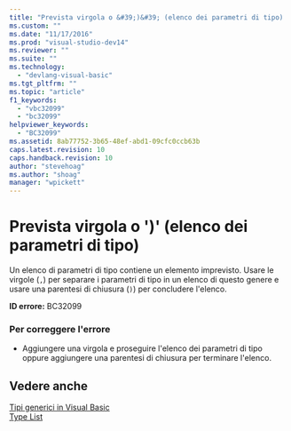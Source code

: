 ```yaml
---
title: "Prevista virgola o &#39;)&#39; (elenco dei parametri di tipo) | Microsoft Docs"
ms.custom: ""
ms.date: "11/17/2016"
ms.prod: "visual-studio-dev14"
ms.reviewer: ""
ms.suite: ""
ms.technology: 
  - "devlang-visual-basic"
ms.tgt_pltfrm: ""
ms.topic: "article"
f1_keywords: 
  - "vbc32099"
  - "bc32099"
helpviewer_keywords: 
  - "BC32099"
ms.assetid: 8ab77752-3b65-48ef-abd1-09cfc0ccb63b
caps.latest.revision: 10
caps.handback.revision: 10
author: "stevehoag"
ms.author: "shoag"
manager: "wpickett"
---
```

# Prevista virgola o &#39;)&#39; (elenco dei parametri di tipo)
Un elenco di parametri di tipo contiene un elemento imprevisto. Usare le virgole \(`,`\) per separare i parametri di tipo in un elenco di questo genere e usare una parentesi di chiusura \(`)`\) per concludere l'elenco.  
  
 **ID errore:** BC32099  
  
### Per correggere l'errore  
  
-   Aggiungere una virgola e proseguire l'elenco dei parametri di tipo oppure aggiungere una parentesi di chiusura per terminare l'elenco.  
  
## Vedere anche  
 [Tipi generici in Visual Basic](/dotnet/visual-basic/programming-guide/language-features/data-types/generic-types)   
 [Type List](/dotnet/visual-basic/language-reference/statements/type-list)